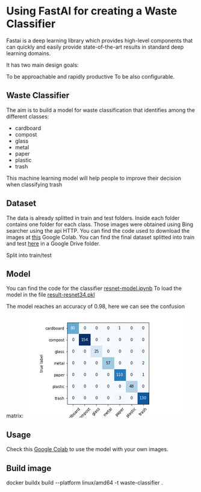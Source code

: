 # Using FastAI for creating a Waste Classifier

Fastai is a deep learning library which provides high-level components that can quickly and easily provide state-of-the-art results in standard deep learning domains.

It has two main design goals:

To be approachable and rapidly productive
To be also configurable.

## Waste Classifier
The aim is to build a model for waste classification that identifies among the different classes:

- cardboard
- compost
- glass
- metal
- paper
- plastic
- trash

This machine learning model will help people to improve their decision when classifying trash

## Dataset 
The data is already splitted in train and test folders. Inside each folder contains one folder for each class. Those images were obtained using Bing searcher using the api HTTP.
You can find the code used to download the images at [this](https://colab.research.google.com/drive/1JvAYFx1DIEi1MMyI-tuCfE2eHMSKisKT?usp=sharing) Google Colab.
You can find the final dataset splitted into train and test  [here](https://drive.google.com/file/d/1Iv1MVcllIDauU-FW325rIipRwtCx1lip/view?usp=sharing) in a Google Drive folder.

Split into train/test 
## Model 
You can find the code for the classifier [resnet-model.ipynb](resnet-model.ipynb)
To load the model in the file [result-resnet34.pkl](result-resnet34.pkl)

The model reaches an accuracy of 0.98, here we can see the confusion matrix:
![confusion_matrix](classification_matrix_resnet34.png)


## Usage 
Check this [Google Colab](https://colab.research.google.com/drive/1qMxyoVngHiV6E2ePu54o5PiJFr5Ifhku?usp=sharing) to use the model with your own images. 

## Build image
docker buildx build --platform linux/amd64 -t waste-classifier .
